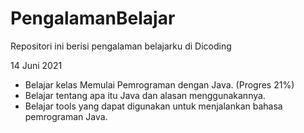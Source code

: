 # PengalamanBelajar
Repositori ini berisi pengalaman belajarku di Dicoding

14 Juni 2021
* Belajar kelas Memulai Pemrograman dengan Java. (Progres 21%)
* Belajar tentang apa itu Java dan alasan menggunakannya.
* Belajar tools yang dapat digunakan untuk menjalankan bahasa pemrograman Java.

